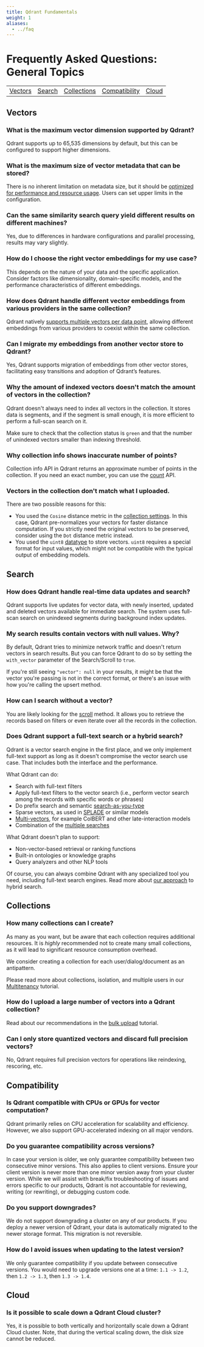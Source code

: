 ```yaml
---
title: Qdrant Fundamentals
weight: 1
aliases:
  - ../faq
---
```


# Frequently Asked Questions: General Topics
||||||
|-|-|-|-|-|
|[Vectors](/documentation/faq/qdrant-fundamentals/#vectors)|[Search](/documentation/faq/qdrant-fundamentals/#search)|[Collections](/documentation/faq/qdrant-fundamentals/#collections)|[Compatibility](/documentation/faq/qdrant-fundamentals/#compatibility)|[Cloud](/documentation/faq/qdrant-fundamentals/#cloud)|

## Vectors

### What is the maximum vector dimension supported by Qdrant?

Qdrant supports up to 65,535 dimensions by default, but this can be configured to support higher dimensions.

### What is the maximum size of vector metadata that can be stored?

There is no inherent limitation on metadata size, but it should be [optimized for performance and resource usage](/documentation/guides/optimize/). Users can set upper limits in the configuration.

### Can the same similarity search query yield different results on different machines?

Yes, due to differences in hardware configurations and parallel processing, results may vary slightly.

### How do I choose the right vector embeddings for my use case?

This depends on the nature of your data and the specific application. Consider factors like dimensionality, domain-specific models, and the performance characteristics of different embeddings.

### How does Qdrant handle different vector embeddings from various providers in the same collection?

Qdrant natively [supports multiple vectors per data point](/documentation/concepts/vectors/#multivectors), allowing different embeddings from various providers to coexist within the same collection.

### Can I migrate my embeddings from another vector store to Qdrant?

Yes, Qdrant supports migration of embeddings from other vector stores, facilitating easy transitions and adoption of Qdrant’s features.

### Why the amount of indexed vectors doesn't match the amount of vectors in the collection?

Qdrant doesn't always need to index all vectors in the collection.
It stores data is segments, and if the segment is small enough, it is more efficient to perform a full-scan search on it.

Make sure to check that the collection status is `green` and that the number of unindexed vectors smaller than indexing threshold.

### Why collection info shows inaccurate number of points?

Collection info API in Qdrant returns an approximate number of points in the collection.
If you need an exact number, you can use the [count](/documentation/concepts/points/#counting-points) API.

### Vectors in the collection don't match what I uploaded.

There are two possible reasons for this:

- You used the `Cosine` distance metric in the [collection settings](/concepts/collections/#collections). In this case, Qdrant pre-normalizes your vectors for faster distance computation. If you strictly need the original vectors to be preserved, consider using the `Dot` distance metric instead.
- You used the `uint8` [datatype](/documentation/concepts/vectors/#datatypes) to store vectors. `uint8` requires a special format for input values, which might not be compatible with the typical output of embedding models.


## Search 

### How does Qdrant handle real-time data updates and search?

Qdrant supports live updates for vector data, with newly inserted, updated and deleted vectors available for immediate search. The system uses full-scan search on unindexed segments during background index updates.

### My search results contain vectors with null values. Why?

By default, Qdrant tries to minimize network traffic and doesn't return vectors in search results.
But you can force Qdrant to do so by setting the `with_vector` parameter of the Search/Scroll to `true`.

If you're still seeing `"vector": null` in your results, it might be that the vector you're passing is not in the correct format, or there's an issue with how you're calling the upsert method.

### How can I search without a vector?

You are likely looking for the [scroll](/documentation/concepts/points/#scroll-points) method. It allows you to retrieve the records based on filters or even iterate over all the records in the collection.

### Does Qdrant support a full-text search or a hybrid search?

Qdrant is a vector search engine in the first place, and we only implement full-text support as long as it doesn't compromise the vector search use case.
That includes both the interface and the performance.

What Qdrant can do:

- Search with full-text filters
- Apply full-text filters to the vector search (i.e., perform vector search among the records with specific words or phrases)
- Do prefix search and semantic [search-as-you-type](/articles/search-as-you-type/)
- Sparse vectors, as used in [SPLADE](https://github.com/naver/splade) or similar models
- [Multi-vectors](/documentation/concepts/vectors/#multivectors), for example ColBERT and other late-interaction models
- Combination of the [multiple searches](/documentation/concepts/hybrid-queries/)

What Qdrant doesn't plan to support:

- Non-vector-based retrieval or ranking functions
- Built-in ontologies or knowledge graphs
- Query analyzers and other NLP tools

Of course, you can always combine Qdrant with any specialized tool you need, including full-text search engines.
Read more about [our approach](/articles/hybrid-search/) to hybrid search.

## Collections

### How many collections can I create?

As many as you want, but be aware that each collection requires additional resources.
It is _highly_ recommended not to create many small collections, as it will lead to significant resource consumption overhead.

We consider creating a collection for each user/dialog/document as an antipattern.

Please read more about collections, isolation, and multiple users in our [Multitenancy](/documentation/tutorials/multiple-partitions/) tutorial.

### How do I upload a large number of vectors into a Qdrant collection?

Read about our recommendations in the [bulk upload](/documentation/tutorials/bulk-upload/) tutorial.

### Can I only store quantized vectors and discard full precision vectors?

No, Qdrant requires full precision vectors for operations like reindexing, rescoring, etc.

## Compatibility

### Is Qdrant compatible with CPUs or GPUs for vector computation?

Qdrant primarily relies on CPU acceleration for scalability and efficiency. However, we also support GPU-accelerated indexing on all major vendors.

### Do you guarantee compatibility across versions?

In case your version is older, we only guarantee compatibility between two consecutive minor versions. This also applies to client versions. Ensure your client version is never more than one minor version away from your cluster version.
While we will assist with break/fix troubleshooting of issues and errors specific to our products, Qdrant is not accountable for reviewing, writing (or rewriting), or debugging custom code.

### Do you support downgrades?

We do not support downgrading a cluster on any of our products. If you deploy a newer version of Qdrant, your
data is automatically migrated to the newer storage format. This migration is not reversible.

### How do I avoid issues when updating to the latest version?

We only guarantee compatibility if you update between consecutive versions. You would need to upgrade versions one at a time: `1.1 -> 1.2`, then `1.2 -> 1.3`, then `1.3 -> 1.4`.

## Cloud

### Is it possible to scale down a Qdrant Cloud cluster?

Yes, it is possible to both vertically and horizontally scale down a Qdrant Cloud cluster.
Note, that during the vertical scaling down, the disk size cannot be reduced.
